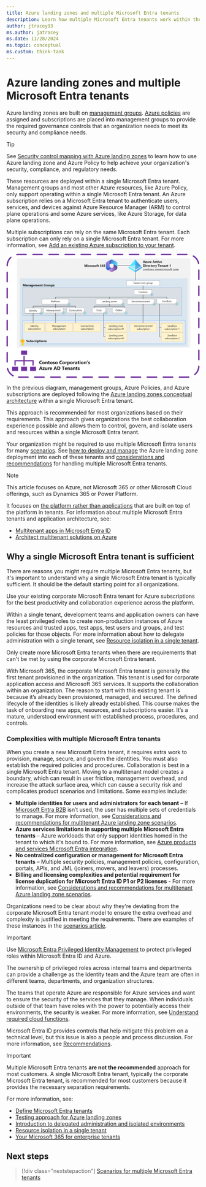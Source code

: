 ```yaml
---
title: Azure landing zones and multiple Microsoft Entra tenants
description: Learn how multiple Microsoft Entra tenants work within the context of Azure landing zones and the benefits of using a single tenant.
author: jtracey93
ms.author: jatracey
ms.date: 11/28/2024
ms.topic: conceptual
ms.custom: think-tank
---
```


# Azure landing zones and multiple Microsoft Entra tenants

Azure landing zones are built on [management groups](/azure/governance/management-groups/overview). [Azure policies](/azure/governance/policy/overview) are assigned and subscriptions are placed into management groups to provide the required governance controls that an organization needs to meet its security and compliance needs.

>[!TIP]
> See [Security control mapping with Azure landing zones](../../../control-mapping/security-control-mapping.md) to learn how to use Azure landing zone and Azure Policy to help achieve your organization's security, compliance, and regulatory needs.

These resources are deployed within a single Microsoft Entra tenant. Management groups and most other Azure resources, like Azure Policy, only support operating within a single Microsoft Entra tenant. An Azure subscription relies on a Microsoft Entra tenant to authenticate users, services, and devices against Azure Resource Manager (ARM) to control plane operations and some Azure services, like Azure Storage, for data plane operations.

Multiple subscriptions can rely on the same Microsoft Entra tenant. Each subscription can only rely on a single Microsoft Entra tenant. For more information, see [Add an existing Azure subscription to your tenant](/azure/active-directory/fundamentals/active-directory-how-subscriptions-associated-directory).

[![Diagram of a single Microsoft Entra tenant with Azure landing zones deployed.](media/contoso-single-tenant.png)](media/contoso-single-tenant.png#lightbox)

In the previous diagram, management groups, Azure Policies, and Azure subscriptions are deployed following the [Azure landing zones conceptual architecture](../../index.md#azure-landing-zone-architecture) within a single Microsoft Entra tenant.

This approach is recommended for most organizations based on their requirements. This approach gives organizations the best collaboration experience possible and allows them to control, govern, and isolate users and resources within a single Microsoft Entra tenant.

Your organization might be required to use multiple Microsoft Entra tenants for many [scenarios](scenarios.md). See [how to deploy and manage](automation.md) the Azure landing zone deployment into each of these tenants and [considerations and recommendations](considerations-recommendations.md) for handling multiple Microsoft Entra tenants.

>[!NOTE]
> This article focuses on Azure, not Microsoft 365 or other Microsoft Cloud offerings, such as Dynamics 365 or Power Platform.
>
> It focuses on [the platform rather than applications](../../index.md#platform-landing-zones-vs-application-landing-zones) that are built on top of the platform in tenants. For information about multiple Microsoft Entra tenants and application architecture, see:
>
> - [Multitenant apps in Microsoft Entra ID](/azure/active-directory/develop/application-model#multi-tenant-apps)
> - [Architect multitenant solutions on Azure](/azure/architecture/guide/multitenant/overview)

<a name='why-a-single-azure-active-directory-tenant-is-sufficient'></a>

## Why a single Microsoft Entra tenant is sufficient

There are reasons you might require multiple Microsoft Entra tenants, but it's important to understand why a single Microsoft Entra tenant is typically sufficient. It should be the default starting point for all organizations.

Use your existing corporate Microsoft Entra tenant for Azure subscriptions for the best productivity and collaboration experience across the platform.

Within a single tenant, development teams and application owners can have the least privileged roles to create non-production instances of Azure resources and trusted apps, test apps, test users and groups, and test policies for those objects. For more information about how to delegate administration with a single tenant, see [Resource isolation in a single tenant](/azure/active-directory/fundamentals/secure-with-azure-ad-single-tenant).

Only create more Microsoft Entra tenants when there are requirements that can't be met by using the corporate Microsoft Entra tenant.

With Microsoft 365, the corporate Microsoft Entra tenant is generally the first tenant provisioned in the organization. This tenant is used for corporate application access and Microsoft 365 services. It supports the collaboration within an organization. The reason to start with this existing tenant is because it’s already been provisioned, managed, and secured. The defined lifecycle of the identities is likely already established. This course makes the task of onboarding new apps, resources, and subscriptions easier. It’s a mature, understood environment with established process, procedures, and controls.

<a name='complexities-with-multiple-azure-active-directory-tenants'></a>

### Complexities with multiple Microsoft Entra tenants

When you create a new Microsoft Entra tenant, it requires extra work to provision, manage, secure, and govern the identities. You must also establish the required policies and procedures. Collaboration is best in a single Microsoft Entra tenant. Moving to a multitenant model creates a boundary, which can result in user friction, management overhead, and increase the attack surface area, which can cause a security risk and complicates product scenarios and limitations. Some examples include:

- **Multiple identities for users and administrators for each tenant** – If [Microsoft Entra B2B](/azure/active-directory/external-identities/what-is-b2b) isn’t used, the user has multiple sets of credentials to manage. For more information, see [Considerations and recommendations for multitenant Azure landing zone scenarios](considerations-recommendations.md).
- **Azure services limitations in supporting multiple Microsoft Entra tenants** – Azure workloads that only support identities homed in the tenant to which it's bound to. For more information, see [Azure products and services Microsoft Entra integration](considerations-recommendations.md#azure-products-and-services-azure-active-directory-integration).
- **No centralized configuration or management for Microsoft Entra tenants** – Multiple security policies, management policies, configuration, portals, APIs, and JML (joiners, movers, and leavers) processes.
- **Billing and licensing complexities and potential requirement for license duplication for Microsoft Entra ID P1 or P2 licenses** - For more information, see [Considerations and recommendations for multitenant Azure landing zone scenarios](considerations-recommendations.md).

Organizations need to be clear about why they're deviating from the corporate Microsoft Entra tenant model to ensure the extra overhead and complexity is justified in meeting the requirements. There are examples of these instances in the [scenarios article](scenarios.md).

>[!IMPORTANT]
> Use [Microsoft Entra Privileged Identity Management](/azure/active-directory/privileged-identity-management/pim-configure) to protect privileged roles within Microsoft Entra ID and Azure.

The ownership of privileged roles across internal teams and departments can provide a challenge as the Identity team and the Azure team are often in different teams, departments, and organization structures.

The teams that operate Azure are responsible for Azure services and want to ensure the security of the services that they manage. When individuals outside of that team have roles with the power to potentially access their environments, the security is weaker. For more information, see [Understand required cloud functions](../../../../organize/index.md#understand-required-cloud-functions).

Microsoft Entra ID provides controls that help mitigate this problem on a technical level, but this issue is also a people and process discussion. For more information, see [Recommendations](considerations-recommendations.md#recommendations).

>[!IMPORTANT]
> Multiple Microsoft Entra tenants **are not the recommended** approach for most customers. A single Microsoft Entra tenant, typically the corporate Microsoft Entra tenant, is recommended for most customers because it provides the necessary separation requirements.
>
> For more information, see:
>
> - [Define Microsoft Entra tenants](../azure-ad-define.md)
> - [Testing approach for Azure landing zones](../../../enterprise-scale/testing-approach.md)
> - [Introduction to delegated administration and isolated environments](/azure/active-directory/fundamentals/secure-with-azure-ad-introduction)
> - [Resource isolation in a single tenant](/azure/active-directory/fundamentals/secure-with-azure-ad-single-tenant)
> - [Your Microsoft 365 for enterprise tenants](/microsoft-365/solutions/tenant-management-tenants)

## Next steps

> [!div class="nextstepaction"]
> [Scenarios for multiple Microsoft Entra tenants](scenarios.md)
